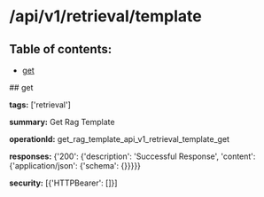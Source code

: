 # /api/v1/retrieval/template

## Table of contents:
- [get](#get)

<a name="get" />
## get

**tags:** ['retrieval']

**summary:** Get Rag Template

**operationId:** get_rag_template_api_v1_retrieval_template_get

**responses:** {'200': {'description': 'Successful Response', 'content': {'application/json': {'schema': {}}}}}

**security:** [{'HTTPBearer': []}]

